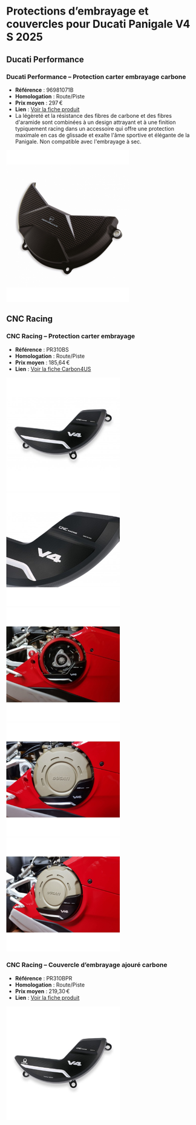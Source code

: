 # Protections d’embrayage et couvercles pour Ducati Panigale V4 S 2025
## Ducati Performance  
### Ducati Performance – Protection carter embrayage carbone
- **Référence** : 96981071B
- **Homologation** : Route/Piste
- **Prix moyen** : 297 €
- **Lien** : [Voir la fiche produit](https://www.ducatigrenoble.com/protection-carter-embrayage-carbone-ducati-panigale-v4-2025.html)
- La légèreté et la résistance des fibres de carbone et des fibres d'aramide sont combinées à un design attrayant et à une finition typiquement racing dans un accessoire qui offre une protection maximale en cas de glissade et exalte l'âme sportive et élégante de la Panigale.
Non compatible avec l'embrayage à sec.

<img src="ducati-performance/protection-embrayage-ducati-performance.png" height="400" />
  
## CNC Racing
### CNC Racing – Protection carter embrayage
- **Référence** : PR310BS
- **Homologation** : Route/Piste
- **Prix moyen** : 185,64 €
- **Lien** : [Voir la fiche Carbon4US](https://www.carbon4us.com/en/embrague/7589-cnc-racing-clutch-cover-for-panigale-v4.html?_gl=1*8xy9pz*_up*MQ..*_ga*NTk4NDU2NDUuMTc0OTMyNTI1Mg..*_ga_YMQWVJL8P0*czE3NDkzMjUyNTEkbzEkZzEkdDE3NDkzMjUzMzAkajQ1JGwwJGgxMDU1NDMyMQ..)

<img src="cnc-racing/cnc-racing-clutch-cover-for-panigale-v4.jpg" height="300" /><img src="cnc-racing/cnc-racing-clutch-cover-for-panigale-v4 (1).jpg" height="300" /><img src="cnc-racing/cnc-racing-clutch-cover-for-panigale-v4 (2).jpg" height="300" /><img src="cnc-racing/cnc-racing-clutch-cover-for-panigale-v4 (3).jpg" height="300" /><img src="cnc-racing/cnc-racing-clutch-cover-for-panigale-v4 (4).jpg" height="300" />

### CNC Racing – Couvercle d’embrayage ajouré carbone
- **Référence** : PR310BPR
- **Homologation** : Route/Piste
- **Prix moyen** : 219,30 €
- **Lien** : [Voir la fiche produit](https://www.carbon4us.com/en/embrague/8141-ducati-v4-pramac-edition-clutch-cover.html?_gl=1*md6tp*_up*MQ..*_ga*NTk4NDU2NDUuMTc0OTMyNTI1Mg..*_ga_YMQWVJL8P0*czE3NDkzMjUyNTEkbzEkZzEkdDE3NDkzMjUzNTckajE4JGwwJGgxMDU1NDMyMQ..)
  
<img src="cnc-racing/cnc-racing-ducati-v4-pramac-edition-clutch-cover.jpg" height="300" />
